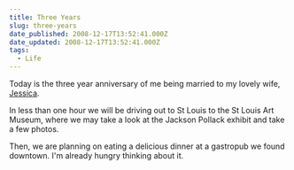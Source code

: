 ```yaml
---
title: Three Years
slug: three-years
date_published: 2008-12-17T13:52:41.000Z
date_updated: 2008-12-17T13:52:41.000Z
tags:
  - Life
---
```


Today is the three year anniversary of me being married to my lovely wife, [Jessica](https://waysideviolet.com).

In less than one hour we will be driving out to St Louis to the St Louis Art Museum, where we may take a look at the Jackson Pollack exhibit and take a few photos.

Then, we are planning on eating a delicious dinner at a gastropub we found downtown. I'm already hungry thinking about it.
